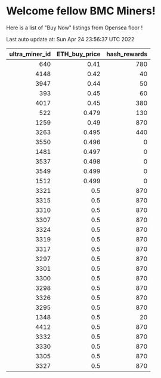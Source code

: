 # Welcome fellow BMC Miners!
Here is a list of "Buy Now" listings from Opensea floor !


Last auto update at: Sun Apr 24 23:56:37 UTC 2022


|   ultra_miner_id |   ETH_buy_price |   hash_rewards |
|-----------------:|----------------:|---------------:|
|              640 |           0.41  |            780 |
|             4148 |           0.42  |             40 |
|             3947 |           0.44  |             50 |
|              393 |           0.45  |             60 |
|             4017 |           0.45  |            380 |
|              522 |           0.479 |            130 |
|             1259 |           0.49  |            870 |
|             3263 |           0.495 |            440 |
|             3550 |           0.496 |              0 |
|             1481 |           0.497 |              0 |
|             3537 |           0.498 |              0 |
|             3549 |           0.499 |              0 |
|             1512 |           0.499 |              0 |
|             3321 |           0.5   |            870 |
|             3315 |           0.5   |            870 |
|             3310 |           0.5   |            870 |
|             3307 |           0.5   |            870 |
|             3324 |           0.5   |            870 |
|             3319 |           0.5   |            870 |
|             3317 |           0.5   |            870 |
|             3297 |           0.5   |            870 |
|             3301 |           0.5   |            870 |
|             3300 |           0.5   |            870 |
|             3298 |           0.5   |            870 |
|             3326 |           0.5   |            870 |
|             3295 |           0.5   |            870 |
|             1348 |           0.5   |             20 |
|             4412 |           0.5   |            870 |
|             3332 |           0.5   |            870 |
|             3330 |           0.5   |            870 |
|             3305 |           0.5   |            870 |
|             3327 |           0.5   |            870 |